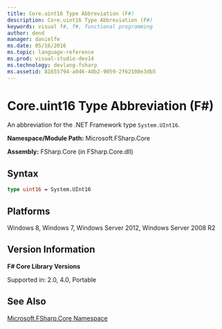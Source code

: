 ```yaml
---
title: Core.uint16 Type Abbreviation (F#)
description: Core.uint16 Type Abbreviation (F#)
keywords: visual f#, f#, functional programming
author: dend
manager: danielfe
ms.date: 05/16/2016
ms.topic: language-reference
ms.prod: visual-studio-dev14
ms.technology: devlang-fsharp
ms.assetid: 81655794-a046-4db2-9059-2f62100e3db5 
---
```


# Core.uint16 Type Abbreviation (F#)

An abbreviation for the .NET Framework type `System.UInt16`.

**Namespace/Module Path:** Microsoft.FSharp.Core

**Assembly:** FSharp.Core (in FSharp.Core.dll)


## Syntax

```fsharp
type uint16 = System.UInt16
```

## Platforms
Windows 8, Windows 7, Windows Server 2012, Windows Server 2008 R2


## Version Information
**F# Core Library Versions**

Supported in: 2.0, 4.0, Portable

## See Also
[Microsoft.FSharp.Core Namespace](Microsoft.FSharp.Core-Namespace-%5BFSharp%5D.md)